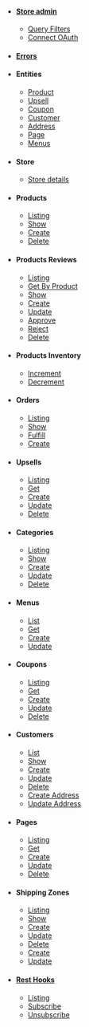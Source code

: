- #### [Store admin](/store-admin/index)
  - [Query Filters](/store-admin/misc/query-filters)
  - [Connect OAuth](/store-admin/oauth/index)
- #### [Errors](/store-admin/errors/index)
- #### Entities
  - [Product](/store-admin/entities/product/product)
  - [Upsell](/store-admin/entities/upsells/upsell)
  - [Coupon](/store-admin/entities/coupon/coupon)
  - [Customer](/store-admin/entities/customer/customer)
  - [Address](/store-admin/entities/address/address)
  - [Page](/store-admin/entities/page/page)
  - [Menus](/store-admin/entities/menus/menu)
- #### Store
  - [Store details](/store-admin/store/me) <span class="request-method-get"></span>
- #### Products
  - [Listing](/store-admin/products/index) <span class="request-method-get"></span>
  - [Show](/store-admin/products/get) <span class="request-method-get"></span>
  - [Create](/store-admin/products/create) <span class="request-method-post"></span>
  - [Delete](/store-admin/products/delete) <span class="request-method-delete"></span>
- #### Products Reviews
    - [Listing](/store-admin/products/reviews/index) <span class="request-method-get"></span>
    - [Get By Product](/store-admin/products/reviews/by_product) <span class="request-method-get"></span>
    - [Show](/store-admin/products/reviews/get) <span class="request-method-get"></span>
    - [Create](/store-admin/products/reviews/create) <span class="request-method-post"></span>
    - [Update](/store-admin/products/reviews/update) <span class="request-method-put"></span>
    - [Approve](/store-admin/products/reviews/approve) <span class="request-method-post"></span>
    - [Reject](/store-admin/products/reviews/reject) <span class="request-method-post"></span>
    - [Delete](/store-admin/products/reviews/delete) <span class="request-method-delete"></span>
- #### Products Inventory
    - [Increment](/store-admin/products/inventory/increment) <span class="request-method-post"></span>
    - [Decrement](/store-admin/products/inventory/decrement) <span class="request-method-post"></span>
- #### Orders
  - [Listing](/store-admin/orders/index) <span class="request-method-get"></span>
  - [Show](/store-admin/orders/get) <span class="request-method-get"></span>
  - [Fulfill](/store-admin/orders/fulfill) <span class="request-method-post"></span>
  - [Create](/store-admin/orders/create) <span class="request-method-post"></span>
- #### Upsells
  - [Listing](/store-admin/upsells/index) <span class="request-method-get"></span>
  - [Get](/store-admin/upsells/get) <span class="request-method-get"></span>
  - [Create](/store-admin/upsells/create) <span class="request-method-post"></span>
  - [Update](/store-admin/upsells/update) <span class="request-method-put"></span>
  - [Delete](/store-admin/upsells/delete) <span class="request-method-delete"></span>
- #### Categories
  - [Listing](/store-admin/categories/index) <span class="request-method-get"></span>
  - [Show](/store-admin/categories/get) <span class="request-method-get"></span>
  - [Create](/store-admin/categories/create) <span class="request-method-post"></span>
  - [Update](/store-admin/categories/update) <span class="request-method-put"></span>
  - [Delete](/store-admin/categories/delete) <span class="request-method-delete"></span>
- #### Menus
  - [List](/store-admin/menus/index) <span class="request-method-get"></span>
  - [Get](/store-admin/menus/get) <span class="request-method-get"></span>
  - [Create](/store-admin/menus/create) <span class="request-method-post"></span>
  - [Update](/store-admin/menus/update) <span class="request-method-put"></span>
- #### Coupons
  - [Listing](/store-admin/coupons/index) <span class="request-method-get"></span>
  - [Get](/store-admin/coupons/get) <span class="request-method-get"></span>
  - [Create](/store-admin/coupons/create) <span class="request-method-post"></span>
  - [Update](/store-admin/coupons/update) <span class="request-method-put"></span>
  - [Delete](/store-admin/coupons/delete) <span class="request-method-delete"></span>
- #### Customers
  - [List](/store-admin/customers/index) <span class="request-method-get"></span>
  - [Show](/store-admin/customers/get) <span class="request-method-get"></span>
  - [Create](/store-admin/customers/create) <span class="request-method-post"></span>
  - [Update](/store-admin/customers/update) <span class="request-method-put"></span>
  - [Delete](/store-admin/customers/delete) <span class="request-method-delete"></span>
  - [Create Address](/store-admin/customers/addresses/create) <span class="request-method-post"></span>
  - [Update Address](/store-admin/customers/addresses/update) <span class="request-method-put"></span>
- #### Pages
  - [Listing](/store-admin/pages/index) <span class="request-method-get"></span>
  - [Get](/store-admin/pages/get) <span class="request-method-get"></span>
  - [Create](/store-admin/pages/create) <span class="request-method-post"></span>
  - [Update](/store-admin/pages/update) <span class="request-method-put"></span>
  - [Delete](/store-admin/pages/delete) <span class="request-method-delete"></span>
- #### Shipping Zones
  - [Listing](/store-admin/shipping-zones/index) <span class="request-method-get"></span>
  - [Show](/store-admin/shipping-zones/get) <span class="request-method-get"></span>
  - [Create](/store-admin/shipping-zones/create) <span class="request-method-post"></span>
  - [Update](/store-admin/shipping-zones/update) <span class="request-method-put"></span>
  - [Delete](/store-admin/shipping-zones/delete) <span class="request-method-delete"></span>
  - [Create](/store-admin/shipping-zones/rates/create) <span class="request-method-post"></span>
  - [Update](/store-admin/shipping-zones/rates/update) <span class="request-method-put"></span>
- #### [Rest Hooks](/store-admin/resthooks)
  - [Listing](/store-admin/resthooks/list) <span class="request-method-post"></span>
  - [Subscribe](/store-admin/resthooks/subscribe) <span class="request-method-post"></span>
  - [Unsubscribe](/store-admin/resthooks/unsubscribe) <span class="request-method-post"></span>
